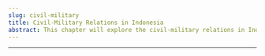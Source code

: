 ```yaml
---
slug: civil-military
title: Civil-Military Relations in Indonesia
abstract: This chapter will explore the civil-military relations in Indonesia.
---
```



---